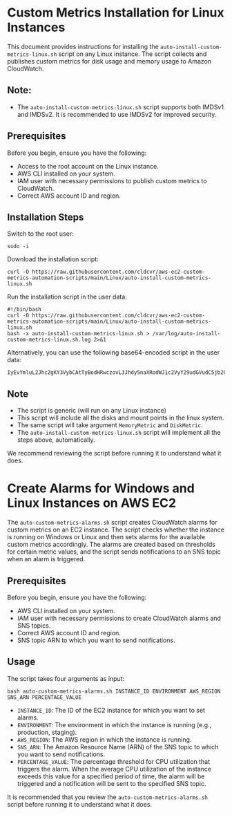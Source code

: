 # Custom Metrics Installation for Linux Instances
This document provides instructions for installing the `auto-install-custom-metrics-linux.sh` script on any Linux instance. The script collects and publishes custom metrics for disk usage and memory usage to Amazon CloudWatch.

## Note: 
* The `auto-install-custom-metrics-linux.sh` script supports both IMDSv1 and IMDSv2. It is recommended to use IMDSv2 for improved security.

## Prerequisites
Before you begin, ensure you have the following:

* Access to the root account on the Linux instance.
* AWS CLI installed on your system.
* IAM user with necessary permissions to publish custom metrics to CloudWatch.
* Correct AWS account ID and region.

## Installation Steps
Switch to the root user:
```
sudo -i
```

Download the installation script:
```
curl -O https://raw.githubusercontent.com/cldcvr/aws-ec2-custom-metrics-automation-scripts/main/Linux/auto-install-custom-metrics-linux.sh
```

Run the installation script in the user data:

```
#!/bin/bash
curl -O https://raw.githubusercontent.com/cldcvr/aws-ec2-custom-metrics-automation-scripts/main/Linux/auto-install-custom-metrics-linux.sh
bash -x auto-install-custom-metrics-linux.sh > /var/log/auto-install-custom-metrics-linux.sh.log 2>&1
```

Alternatively, you can use the following base64-encoded script in the user data:

```
IyEvYmluL2Jhc2gKY3VybCAtTyBodHRwczovL3Jhdy5naXRodWJ1c2VyY29udGVudC5jb20vY2xkY3ZyL2F3cy1lYzItY3VzdG9tLW1ldHJpY3MtYXV0b21hdGlvbi1zY3JpcHRzL21haW4vTGludXgvYXV0by1pbnN0YWxsLWN1c3RvbS1tZXRyaWNzLWxpbnV4LnNoCmJhc2ggLXggYXV0by1pbnN0YWxsLWN1c3RvbS1tZXRyaWNzLWxpbnV4LnNoID4gL3Zhci9sb2cvYXV0by1pbnN0YWxsLWN1c3RvbS1tZXRyaWNzLWxpbnV4LnNoLmxvZyAyPiYxCg==
```

## Note
* The script is generic (will run on any Linux instance)
* This script will include all the disks and mount points in the linux system.
* The same script will take argument `MemoryMetric` and `DiskMetric`.
* The `auto-install-custom-metrics-linux.sh` script will implement all the steps above, automatically.

We recommend reviewing the script before running it to understand what it does.


# Create Alarms for Windows and Linux Instances on AWS EC2
The `auto-custom-metrics-alarms.sh` script creates CloudWatch alarms for custom metrics on an EC2 instance. The script checks whether the instance is running on Windows or Linux and then sets alarms for the available custom metrics accordingly. The alarms are created based on thresholds for certain metric values, and the script sends notifications to an SNS topic when an alarm is triggered.

## Prerequisites
Before you begin, ensure you have the following:

* AWS CLI installed on your system.
* IAM user with necessary permissions to create CloudWatch alarms and SNS topics.
* Correct AWS account ID and region.
* SNS topic ARN to which you want to send notifications.

## Usage
The script takes four arguments as input:

```
bash auto-custom-metrics-alarms.sh INSTANCE_ID ENVIRONMENT AWS_REGION SNS_ARN PERCENTAGE_VALUE
```

* `INSTANCE_ID`: The ID of the EC2 instance for which you want to set alarms.
* `ENVIRONMENT`: The environment in which the instance is running (e.g., production, staging).
* `AWS_REGION`: The AWS region in which the instance is running.
* `SNS_ARN`: The Amazon Resource Name (ARN) of the SNS topic to which you want to send notifications.
* `PERCENTAGE_VALUE`: The percentage threshold for CPU utilization that triggers the alarm. When the average CPU utilization of the instance exceeds this value for a specified period of time, the alarm will be triggered and a notification will be sent to the specified SNS topic.

It is recommended that you review the `auto-custom-metrics-alarms.sh` script before running it to understand what it does.